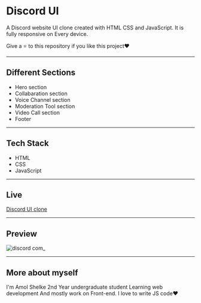# Discord UI

A Discord website UI clone created with HTML CSS and JavaScript. It is fully responsive on Every device.

Give a ⭐ to this repository if you like this project❤️

<hr/>

## Different Sections

- Hero section
- Collabaration section
- Voice Channel section
- Moderation Tool section
- Video Call section
- Footer

<hr/>

## Tech Stack

- HTML
- CSS
- JavaScript

<hr/>

## Live

[Discord UI clone](https://discord-ui-ten.vercel.app/)

<hr/>

## Preview

![discord com_](https://user-images.githubusercontent.com/95171638/217620487-8f9179f8-a302-4838-b7d1-c4ed28af0d10.png)

<hr/>

## More about myself

I'm Amol Shelke 2nd Year undergraduate student Learning web development
And mostly work on Front-end. I love to write JS code❤️
